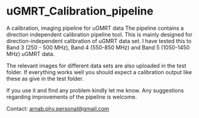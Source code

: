 # uGMRT_Calibration_pipeline
A  calibration, imaging  pipeline for uGMRT data
The pipeline contains a direction independent calibration pipeline tool. 
This is mainly designed for direction-independent calibration of uGMRT data set. 
I have tested this to Band 3 (250 - 500 MHz), Band 4 (550-850 MHz) and Band 5 (1050-1450 MHz) uGMRT data.

The relevant images for different data sets are also uploaded in the test folder. 
If everything works well you should expect a calibration output like these as give in the test folder.

If you use it and find any problem kindly let me know. 
Any suggestions regarding improvements of the pipeline is welcome. 

Contact: arnab.phy.personal@gmail.com
